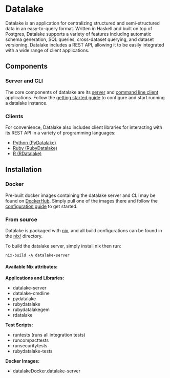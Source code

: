 # Datalake

Datalake is an application for centralizing structured and semi-structured data in an easy-to-query format. Written in Haskell 
and built on top of Postgres, Datalake supports a variety of features including automatic schema generation, SQL queries, 
cross-dataset querying, and dataset versioning. Datalake includes a REST API, allowing it to be easily integrated with a 
wide range of client applications. 

## Components

### Server and CLI

The core components of datalake are its [server](server) and [command line client](clients/cmdline) applications. Follow the [getting started guide](docs/GETTING_STARTED.md) to 
configure and start running a datalake instance.


### Clients

For convenience, Datalake also includes client libraries for interacting with its REST API in a variety of programming languages:

  * [Python (PyDatalake)](clients/PyDatalake)
  * [Ruby (RubyDatalake)](clients/RubyDatalake)
  * [R (RDatalake)](clients/RDatalake)

## Installation

### Docker

Pre-built docker images containing the datalake server and CLI may be found on [DockerHub](TODO). Simply pull one of the images there and follow the [configuration guide](TODO) to get started.

### From source

Datalake is packaged with [nix](https://nixos.org/download.html), and all build configurations can be found in the [nix/](nix) directory.

To build the datalake server, simply install nix then run:

    nix-build -A datalake-server


#### Available Nix attributes:

**Applications and Libraries:**
  * datalake-server
  * datalake-cmdline
  * pydatalake
  * rubydatalake
  * rubydatalakegem
  * rdatalake

**Test Scripts:**
  * runtests (runs all integration tests)
  * runcompacttests
  * runsecuritytests
  * rubydatalake-tests

**Docker Images:**
  * datalakeDocker.datalake-server
